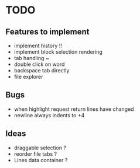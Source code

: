 # TODO

## Features to implement

- implement history !!
- implement block selection rendering
- tab handling ~
- double click on word
- backspace tab directly
- file explorer

## Bugs

- when highlight request return lines have changed
- newline always indents to +4

## Ideas

- draggable selection ?
- reorder file tabs ?
- Lines data container ?